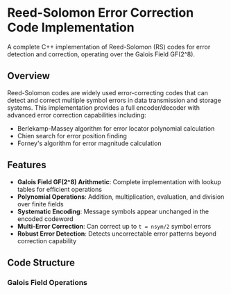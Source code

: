 # Reed-Solomon Error Correction Code Implementation

A complete C++ implementation of Reed-Solomon (RS) codes for error detection and correction, operating over the Galois Field GF(2^8).

## Overview

Reed-Solomon codes are widely used error-correcting codes that can detect and correct multiple symbol errors in data transmission and storage systems. This implementation provides a full encoder/decoder with advanced error correction capabilities including:

- Berlekamp-Massey algorithm for error locator polynomial calculation
- Chien search for error position finding
- Forney's algorithm for error magnitude calculation

## Features

- **Galois Field GF(2^8) Arithmetic**: Complete implementation with lookup tables for efficient operations
- **Polynomial Operations**: Addition, multiplication, evaluation, and division over finite fields
- **Systematic Encoding**: Message symbols appear unchanged in the encoded codeword
- **Multi-Error Correction**: Can correct up to `t = nsym/2` symbol errors
- **Robust Error Detection**: Detects uncorrectable error patterns beyond correction capability

## Code Structure

### Galois Field Operations
